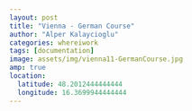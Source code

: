 ```yaml
---
layout: post
title: "Vienna - German Course"
author: "Alper Kalaycioglu"
categories: whereiwork
tags: [documentation]
image: assets/img/vienna11-GermanCourse.jpg
amp: true
location:
  latitude: 48.2012444444444
  longitude: 16.3699944444444
---
```

